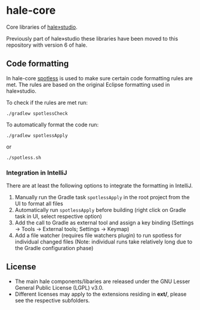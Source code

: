 hale-core
=========

Core libraries of [hale»studio](https://github.com/halestudio/hale).

Previously part of hale»studio these libraries have been moved to this repository with version 6 of hale.

## Code formatting

In hale-core [spotless](https://github.com/diffplug/spotless) is used to make sure certain code formatting rules are met.
The rules are based on the original Eclipse formatting used in hale»studio.

To check if the rules are met run:

```shell
./gradlew spotlessCheck
```

To automatically format the code run:

```shell
./gradlew spotlessApply
```

or

```shell
./spotless.sh
```

### Integration in IntelliJ

There are at least the following options to integrate the formatting in IntelliJ.

1. Manually run the Gradle task `spotlessApply` in the root project from the UI to format all files
2. Automatically run `spotlessApply` before building (right click on Gradle task in UI, select respective option)
3. Add the call to Gradle as external tool and assign a key binding (Settings -> Tools -> External tools; Settings -> Keymap)
4. Add a file watcher (requires file watchers plugin) to run spotless for individual changed files (Note: individual runs take relatively long due to the Gradle configuration phase)

## License

* The main hale components/libaries are released under the GNU Lesser General Public License (LGPL) v3.0.
* Different licenses may apply to the extensions residing in **ext/**, please see the respective subfolders.

